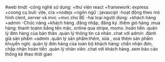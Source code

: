 #web tmdt
-công nghệ sử dụng:
+thư viện react
+framework: express
+coong cụ buil: vite, cra
+nodejs
+ngôn ngữ : javascipt
-hoạt động theo mô hình clent, server và mvc
+mvc cho BE
-hai loại người dùng:
+khách hàng
+admin
-Chức năng
+khách hàng
.đăng nhập, đăng ký
.thêm giỏ hàng
.mua hàng: thanh toánn bằng tền mặc, online qua stripe, momo
.hoàn tiền
.quản lý đơn hàng của bản thân
.quản lý thông tin cá nhân
.chat với admin
.đánh giá sản phẩm
+admin
.quản lý sản phẩm:thêm, sửa , xoá thêm sản phẩm khuyến nghị
.quản lý đơn hàng của toàn bộ khách hàng: chấn nhận đơn, chấp nhận hoàn tiền
.quản lý nhân viên
.chat với khách hàng
.xem báo cáo thống kê theo thời gian

 
